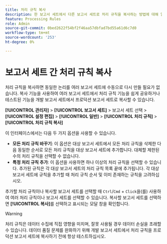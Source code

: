 ```yaml
---
title: 처리 규칙 복사
description: 한 보고서 세트에서 다른 보고서 세트로 처리 규칙을 복사하는 방법에 대해 알아봅니다.
feature: Processing Rules
role: Admin
source-git-commit: 0bed2622f54bf2f46aa57dbfad7bd55a61d6c7d0
workflow-type: tm+mt
source-wordcount: '253'
ht-degree: 0%

---
```


# 보고서 세트 간 처리 규칙 복사

처리 규칙을 복사하면 동일한 논리를 여러 보고서 세트에 수동으로 다시 만들 필요가 없습니다. 복사 기능을 사용하여 여러 보고서 세트에서 처리 규칙 기능을 쉽게 공유하거나 테스트된 기능을 개발 보고서 세트에서 프로덕션 보고서 세트로 복사할 수 있습니다.

**[!UICONTROL 관리자]** > **[!UICONTROL 보고서 세트]** > 보고서 세트 선택 > **[!UICONTROL 설정 편집]** > **[!UICONTROL 일반]** > **[!UICONTROL 처리 규칙]** > **[!UICONTROL 처리 규칙 복사]**

이 인터페이스에서는 다음 두 가지 옵션을 사용할 수 있습니다.

* **모든 처리 규칙 바꾸기**: 이 옵션은 대상 보고서 세트에서 모든 처리 규칙을 삭제한 다음 동일한 순서로 모든 처리 규칙을 대상 보고서 세트에 추가합니다. 대체할 제한된 수의 처리 규칙을 선택할 수 없습니다.
* **특정 처리 규칙 추가**: 이 옵션을 사용하면 하나 이상의 처리 규칙을 선택할 수 있습니다. 추가된 규칙은 각 대상 보고서 세트의 처리 규칙 목록 끝에 추가됩니다. 각 대상 보고서 세트에 규칙을 추가할 때 처리 규칙 순서 및 이미 존재하는 규칙을 고려하십시오.

추가할 처리 규칙이나 복사할 보고서 세트를 선택할 때 `Ctrl`/`Cmd` + `Click`을(를) 사용하여 여러 처리 규칙이나 보고서 세트를 선택할 수 있습니다. 복사할 보고서 세트를 선택하면 **[!UICONTROL 복사]**&#x200B;를 선택하고 표시되는 모달 창을 확인합니다.

>[!WARNING]
>
>처리 규칙은 데이터 수집에 직접 영향을 미치며, 잘못 사용될 경우 데이터 손실을 초래할 수 있습니다. 데이터 품질 문제를 완화하기 위해 개발 보고서 세트에서 처리 규칙을 프로덕션 보고서 세트에 복사하기 전에 항상 테스트하십시오.
